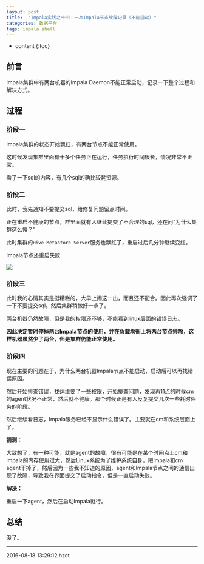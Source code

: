 ```yaml
---
layout: post
title:  "Impala实践之十四：一次Impala节点故障记录（不能启动）"
categories: 数据平台
tags: impala shell
---
```


* content
{:toc}

## 前言

Impala集群中有两台机器的Impala Daemon不能正常启动，记录一下整个过程和解决方式。


## 过程

### 阶段一

Impala集群的状态开始飘红，有两台节点不能正常使用。

这时候发现集群里面有十多个任务正在运行，任务执行时间很长，情况非常不正常。

看了一下sql的内容，有几个sql的确比较耗资源。




### 阶段二

此时，我先通知不要提交sql，给修复问题留点时间。

正在重启不健康的节点，群里面就有人继续提交了不合理的sql，还在问“为什么集群这么慢？”

此时集群的`Hive Metastore Server`服务也飘红了，重启过后几分钟继续变红。

Impala节点还重启失败

![](http://obg1rl2km.bkt.clouddn.com/impala-14-error)

### 阶段三

此时我的心情其实是挺糟糕的，大早上闹这一出，而且还不配合。因此再次强调了一下不要提交sql。然后集群稍微好一点了。

两台机器仍然故障，但是我的权限还不够，不能看到linux层面的错误日志。

**因此决定暂时停掉两台Impala节点的使用，并在负载均衡上将两台节点排除，这样机器虽然少了两台，但是集群仍能正常使用。**

### 阶段四

现在主要的问题在于，为什么两台机器Impala节点不能启动，启动后可以再找错误原因。

然后开始排查错误，找运维要了一些权限，开始排查问题，发现再11点的时候cm的agent状况不正常，然后就不健康。那个时候正是有人反复提交几次一些耗时任务的阶段。

然后继续看日志，Impala服务已经不显示什么错误了。主要就在cm和系统层面上了。

**猜测：**

大致想了，有一种可能，就是agent的故障，很有可能是在某个时间点上cm和impala的内存使用过大，然后Linux系统为了维护系统自身，把Impala和cm agent干掉了，然后因为一些我不知道的原因，agent和Impala节点之间的通信出现了故障，导致我在界面提交了启动指令，但是一直启动失败。

**解决：**

重启一下agent，然后在启动Impala就行。

## 总结

没了。


***
2016-08-18 13:29:12 hzct

